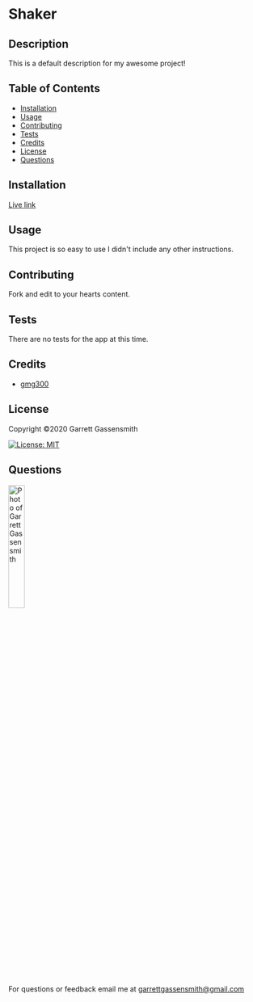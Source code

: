 
  # Shaker


  ## Description
  This is a default description for my awesome project!

  
  ## Table of Contents
  * [Installation](#installation)
  * [Usage](#usage)
  * [Contributing](#contributing)
  * [Tests](#tests)
  * [Credits](#credits)
  * [License](#license)
  * [Questions](#questions)
  
  
  ## Installation
  
    
  [Live link]()
  
  
  ## Usage
  This project is so easy to use I didn't include any other instructions.
  
  
  ## Contributing
  Fork and edit to your hearts content.
  
  
  ## Tests
  There are no tests for the app at this time.
  

  ## Credits
  * [gmg300](https://github.com/gmg300)
  

  
  
  
  ## License
  Copyright &copy;2020 Garrett Gassensmith  

  [![License: MIT](https://img.shields.io/badge/License-MIT-yellow.svg)](https://opensource.org/licenses/MIT)
  
  
  ## Questions
  <img alt="Photo of Garrett Gassensmith" src="https://avatars2.githubusercontent.com/u/25697564?v=4" width="25%">
  
  For questions or feedback email me at garrettgassensmith@gmail.com  
